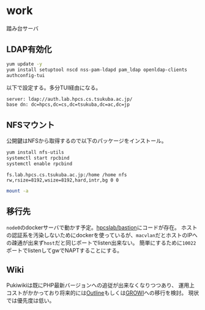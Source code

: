# work

踏み台サーバ

## LDAP有効化

```sh
yum update -y
yum install setuptool nscd nss-pam-ldapd pam_ldap openldap-clients
authconfig-tui
```

以下で設定する。多分TUI経由になる。

```
server: ldap://auth.lab.hpcs.cs.tsukuba.ac.jp/
base dn: dc=hpcs,dc=cs,dc=tsukuba,dc=ac,dc=jp
```

## NFSマウント

公開鍵はNFSから取得するので以下のパッケージをインストール。

```sh
yum install nfs-utils
systemctl start rpcbind 
systemctl enable rpcbind
```

```fstab
fs.lab.hpcs.cs.tsukuba.ac.jp:/home /home nfs rw,rsize=8192,wsize=8192,hard,intr,bg 0 0
```

```sh
mount -a
```

## 移行先

`node0`のdockerサーバで動かす予定。[hpcslab/bastion](https://github.com/hpcslab/bastion)にコードが存在。
ホストの認証系を汚染しないためにdockerを使っているが、`macvlan`だとホストのIPへの疎通が出来ず`host`だと同じポートでlisten出来ない。
簡単にするために`10022`ポートでlistenしてgwでNAPTすることにする。

## Wiki

Pukiwikiは既にPHP最新バージョンへの追従が出来なくなりつつあり、
運用上コストがかかっており将来的には[Outline](https://github.com/outline/outline)もしくは[GROWI](https://growi.org/ja/)への移行を検討。
現状では優先度は低い。
